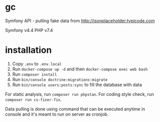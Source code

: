 # gc
Symfony API - pulling fake data from http://jsonplaceholder.typicode.com

Symfony v4.4
PHP v7.4

# installation
1. Copy `.env` to `.env.local`
2. Run `docker-compose up -d` and then `docker-compose exec web bash`
3. Run `composer install`
4. Run `bin/console doctrine:migrations:migrate`
5. Run `bin/console users:posts:sync` to fill the database with data

For static analysis, run `composer run phpstan`. 
For coding style check, run `composer run cs-fixer-fix`. 

Data pulling is done using command that can be executed anytime in console and it's meant to run on server as cronjob.
